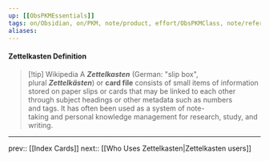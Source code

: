 ```yaml
---
up: [[ObsPKMEssentials]]
tags: on/Obsidian, on/PKM, note/product, effort/ObsPKMClass, note/reference
aliases: 
---
```

#### Zettelkasten Definition
> [!tip] Wikipedia
> A **_Zettelkasten_** (German: "slip box", plural **_Zettelkästen_**) or **card file** consists of small items of information stored on paper slips or cards that may be linked to each other through subject headings or other metadata such as numbers and tags. It has often been used as a system of note-taking and personal knowledge management for research, study, and writing.

---
prev:: [[Index Cards]]
next:: [[Who Uses Zettelkasten|Zettelkasten users]]
